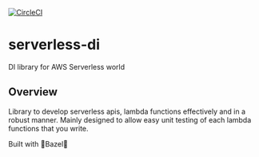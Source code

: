 [![CircleCI](https://circleci.com/gh/wimzyLive/serverless-di/tree/master.svg?style=svg)](https://circleci.com/gh/wimzyLive/serverless-di/tree/master)
# serverless-di

DI library for AWS Serverless world

## Overview

Library to develop serverless apis, lambda functions effectively and in a robust manner.
Mainly designed to allow easy unit testing of each lambda functions that you write.

Built with 💚Bazel💚
